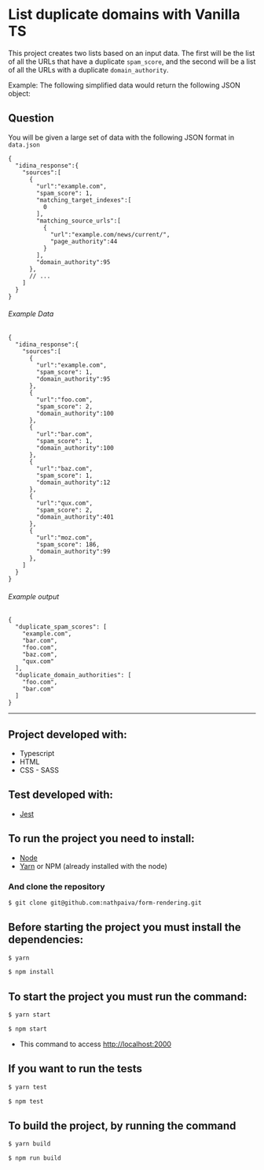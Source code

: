 # List duplicate domains with Vanilla TS

This project creates two lists based on an input data. The first will be the list of all the URLs that have a duplicate `spam_score`, and the second will be a list of all the URLs with a duplicate `domain_authority`.

Example: The following simplified data would return the following JSON object:

## Question

You will be given a large set of data with the following JSON format in `data.json`

```
{
  "idina_response":{
    "sources":[
      {
        "url":"example.com",
        "spam_score": 1,
        "matching_target_indexes":[
          0
        ],
        "matching_source_urls":[
          {
            "url":"example.com/news/current/",
            "page_authority":44
          }
        ],
        "domain_authority":95
      },
      // ...
    ]
  }
}
```

###### Example Data

```
{
  "idina_response":{
    "sources":[
      {
        "url":"example.com",
        "spam_score": 1,
        "domain_authority":95
      },
      {
        "url":"foo.com",
        "spam_score": 2,
        "domain_authority":100
      },
      {
        "url":"bar.com",
        "spam_score": 1,
        "domain_authority":100
      },
      {
        "url":"baz.com",
        "spam_score": 1,
        "domain_authority":12
      },
      {
        "url":"qux.com",
        "spam_score": 2,
        "domain_authority":401
      },
      {
        "url":"moz.com",
        "spam_score": 186,
        "domain_authority":99
      },
    ]
  }
}
```

###### Example output

```
{
  "duplicate_spam_scores": [
    "example.com",
    "bar.com",
    "foo.com",
    "baz.com",
    "qux.com"
  ],
  "duplicate_domain_authorities": [
    "foo.com",
    "bar.com"
  ]
}
```

---

## Project developed with:

- Typescript
- HTML
- CSS - SASS

## Test developed with:

- [Jest](https://jestjs.io/)

## To run the project you need to install:

- [Node](https://nodejs.org/en/download/)
- [Yarn](https://yarnpkg.com/lang/en/docs/install/) or NPM (already installed with the node)

### And clone the repository

```sh
$ git clone git@github.com:nathpaiva/form-rendering.git
```

## Before starting the project you must install the dependencies:

```sh
$ yarn
```

```sh
$ npm install
```

## To start the project you must run the command:

```sh
$ yarn start
```

```sh
$ npm start
```

- This command to access [http://localhost:2000](http://localhost:2000)

## If you want to run the tests

```sh
$ yarn test
```

```sh
$ npm test
```

## To build the project, by running the command

```sh
$ yarn build
```

```sh
$ npm run build
```
